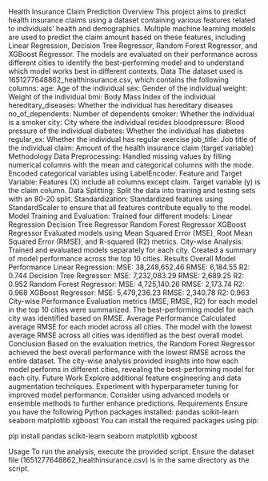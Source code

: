 Health Insurance Claim Prediction
Overview
This project aims to predict health insurance claims using a dataset containing various features related to individuals' health and demographics. Multiple machine learning models are used to predict the claim amount based on these features, including Linear Regression, Decision Tree Regressor, Random Forest Regressor, and XGBoost Regressor. The models are evaluated on their performance across different cities to identify the best-performing model and to understand which model works best in different contexts.
Data
The dataset used is 1651277648862_healthinsurance.csv, which contains the following columns:
age: Age of the individual
sex: Gender of the individual
weight: Weight of the individual
bmi: Body Mass Index of the individual
hereditary_diseases: Whether the individual has hereditary diseases
no_of_dependents: Number of dependents
smoker: Whether the individual is a smoker
city: City where the individual resides
bloodpressure: Blood pressure of the individual
diabetes: Whether the individual has diabetes
regular_ex: Whether the individual has regular exercise
job_title: Job title of the individual
claim: Amount of the health insurance claim (target variable)
Methodology
Data Preprocessing:
Handled missing values by filling numerical columns with the mean and categorical columns with the mode.
Encoded categorical variables using LabelEncoder.
Feature and Target Variable:
Features (X) include all columns except claim.
Target variable (y) is the claim column.
Data Splitting:
Split the data into training and testing sets with an 80-20 split.
Standardization:
Standardized features using StandardScaler to ensure that all features contribute equally to the model.
Model Training and Evaluation:
Trained four different models:
Linear Regression
Decision Tree Regressor
Random Forest Regressor
XGBoost Regressor
Evaluated models using Mean Squared Error (MSE), Root Mean Squared Error (RMSE), and R-squared (R2) metrics.
City-wise Analysis:
Trained and evaluated models separately for each city.
Created a summary of model performance across the top 10 cities.
Results
Overall Model Performance
Linear Regression:
MSE: 38,248,652.46
RMSE: 6,184.55
R2: 0.744
Decision Tree Regressor:
MSE: 7,232,083.29
RMSE: 2,689.25
R2: 0.952
Random Forest Regressor:
MSE: 4,725,140.26
RMSE: 2,173.74
R2: 0.968
XGBoost Regressor:
MSE: 5,479,236.23
RMSE: 2,340.78
R2: 0.963
City-wise Performance
Evaluation metrics (MSE, RMSE, R2) for each model in the top 10 cities were summarized.
The best-performing model for each city was identified based on RMSE.
Average Performance
Calculated average RMSE for each model across all cities.
The model with the lowest average RMSE across all cities was identified as the best overall model.
Conclusion
Based on the evaluation metrics, the Random Forest Regressor achieved the best overall performance with the lowest RMSE across the entire dataset. The city-wise analysis provided insights into how each model performs in different cities, revealing the best-performing model for each city.
Future Work
Explore additional feature engineering and data augmentation techniques.
Experiment with hyperparameter tuning for improved model performance.
Consider using advanced models or ensemble methods to further enhance predictions.
Requirements
Ensure you have the following Python packages installed:
pandas
scikit-learn
seaborn
matplotlib
xgboost
You can install the required packages using pip:

pip install pandas scikit-learn seaborn matplotlib xgboost

Usage
To run the analysis, execute the provided script. Ensure the dataset file (1651277648862_healthinsurance.csv) is in the same directory as the script.

